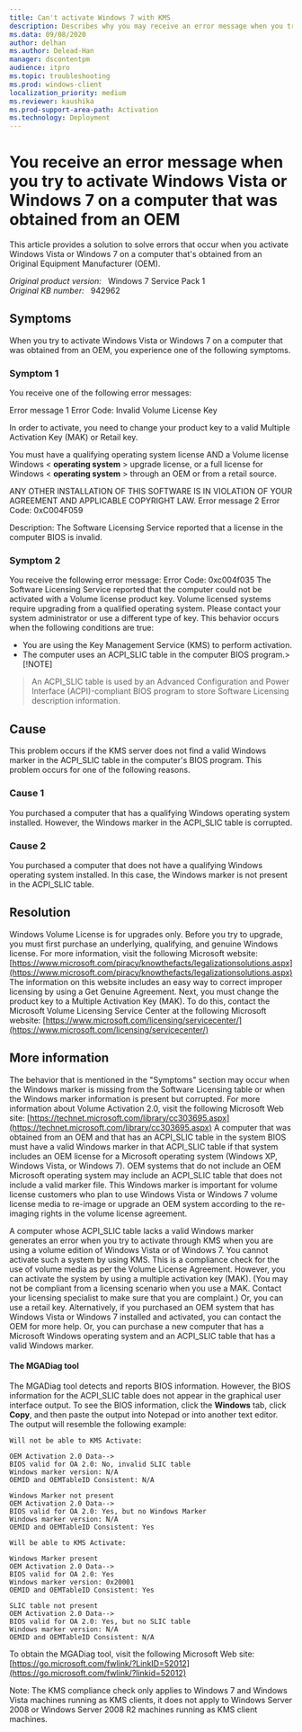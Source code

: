 ```yaml
---
title: Can't activate Windows 7 with KMS
description: Describes why you may receive an error message when you try to activate Windows Vista or Windows 7 on a computer by using the Key Management Service (KMS).
ms.data: 09/08/2020
author: delhan
ms.author: Delead-Han
manager: dscontentpm
audience: itpro
ms.topic: troubleshooting
ms.prod: windows-client
localization_priority: medium
ms.reviewer: kaushika
ms.prod-support-area-path: Activation
ms.technology: Deployment
---
```

# You receive an error message when you try to activate Windows Vista or Windows 7 on a computer that was obtained from an OEM

This article provides a solution to solve errors that occur when you activate Windows Vista or Windows 7 on a computer that's obtained from an Original Equipment Manufacturer (OEM).

_Original product version:_ &nbsp; Windows 7 Service Pack 1  
_Original KB number:_ &nbsp; 942962

## Symptoms

When you try to activate Windows Vista or Windows 7 on a computer that was obtained from an OEM, you experience one of the following symptoms.

### Symptom 1

You receive one of the following error messages:

Error message 1 Error Code: Invalid Volume License Key

In order to activate, you need to change your product key to a valid Multiple Activation Key (MAK) or Retail key.

You must have a qualifying operating system license AND a Volume license Windows < **operating system** > upgrade license, or a full license for Windows < **operating system** > through an OEM or from a retail source.

ANY OTHER INSTALLATION OF THIS SOFTWARE IS IN VIOLATION OF YOUR AGREEMENT AND APPLICABLE COPYRIGHT LAW.
 Error message 2 Error Code: 0xC004F059

Description: The Software Licensing Service reported that a license in the computer BIOS is invalid.

### Symptom 2

You receive the following error message: Error Code: 0xc004f035
The Software Licensing Service reported that the computer could not be activated with a Volume license product key. Volume licensed systems require upgrading from a qualified operating system. Please contact your system administrator or use a different type of key.
This behavior occurs when the following conditions are true:
- You are using the Key Management Service (KMS) to perform activation.
- The computer uses an ACPI_SLIC table in the computer BIOS program.> [!NOTE]
> An ACPI_SLIC table is used by an Advanced Configuration and Power Interface (ACPI)-compliant BIOS program to store Software Licensing description information.

## Cause

This problem occurs if the KMS server does not find a valid Windows marker in the ACPI_SLIC table in the computer's BIOS program. This problem occurs for one of the following reasons.

### Cause 1

You purchased a computer that has a qualifying Windows operating system installed. However, the Windows marker in the ACPI_SLIC table is corrupted.

### Cause 2

You purchased a computer that does not have a qualifying Windows operating system installed. In this case, the Windows marker is not present in the ACPI_SLIC table.

## Resolution

Windows Volume License is for upgrades only. Before you try to upgrade, you must first purchase an underlying, qualifying, and genuine Windows license. For more information, visit the following Microsoft website: [https://www.microsoft.com/piracy/knowthefacts/legalizationsolutions.aspx](https://www.microsoft.com/piracy/knowthefacts/legalizationsolutions.aspx) 
The information on this website includes an easy way to correct improper licensing by using a Get Genuine Agreement. Next, you must change the product key to a Multiple Activation Key (MAK). To do this, contact the Microsoft Volume Licensing Service Center at the following Microsoft website: [https://www.microsoft.com/licensing/servicecenter/](https://www.microsoft.com/licensing/servicecenter/) 

## More information

The behavior that is mentioned in the "Symptoms" section may occur when the Windows marker is missing from the Software Licensing table or when the Windows marker information is present but corrupted. For more information about Volume Activation 2.0, visit the following Microsoft Web site: [https://technet.microsoft.com/library/cc303695.aspx](https://technet.microsoft.com/library/cc303695.aspx) 
A computer that was obtained from an OEM and that has an ACPI_SLIC table in the system BIOS must have a valid Windows marker in that ACPI_SLIC table if that system includes an OEM license for a Microsoft operating system (Windows XP, Windows Vista, or Windows 7). OEM systems that do not include an OEM Microsoft operating system may include an ACPI_SLIC table that does not include a valid marker file. This Windows marker is important for volume license customers who plan to use Windows Vista or Windows 7 volume license media to re-image or upgrade an OEM system according to the re-imaging rights in the volume license agreement.

A computer whose ACPI_SLIC table lacks a valid Windows marker generates an error when you try to activate through KMS when you are using a volume edition of Windows Vista or of Windows 7. You cannot activate such a system by using KMS. This is a compliance check for the use of volume media as per the Volume License Agreement. However, you can activate the system by using a multiple activation key (MAK). (You may not be compliant from a licensing scenario when you use a MAK. Contact your licensing specialist to make sure that you are complaint.) Or, you can use a retail key. Alternatively, if you purchased an OEM system that has Windows Vista or Windows 7 installed and activated, you can contact the OEM for more help. Or, you can purchase a new computer that has a Microsoft Windows operating system and an ACPI_SLIC table that has a valid Windows marker.

#### The MGADiag tool

The MGADiag tool detects and reports BIOS information. However, the BIOS information for the ACPI_SLIC table does not appear in the graphical user interface output. To see the BIOS information, click the **Windows** tab, click **Copy**, and then paste the output into Notepad or into another text editor. The output will resemble the following example:
```
Will not be able to KMS Activate:

OEM Activation 2.0 Data-->
BIOS valid for OA 2.0: No, invalid SLIC table
Windows marker version: N/A
OEMID and OEMTableID Consistent: N/A

Windows Marker not present
OEM Activation 2.0 Data-->
BIOS valid for OA 2.0: Yes, but no Windows Marker
Windows marker version: N/A
OEMID and OEMTableID Consistent: Yes

Will be able to KMS Activate:

Windows Marker present
OEM Activation 2.0 Data-->
BIOS valid for OA 2.0: Yes
Windows marker version: 0x20001
OEMID and OEMTableID Consistent: Yes

SLIC table not present
OEM Activation 2.0 Data-->
BIOS valid for OA 2.0: Yes, but no SLIC table
Windows marker version: N/A
OEMID and OEMTableID Consistent: N/A

```

To obtain the MGADiag tool, visit the following Microsoft Web site: [https://go.microsoft.com/fwlink/?LinkID=52012](https://go.microsoft.com/fwlink/?linkid=52012) 

Note: The KMS compliance check only applies to Windows 7 and Windows Vista machines running as KMS clients, it does not apply to Windows Server 2008 or Windows Server 2008 R2 machines running as KMS client machines.
